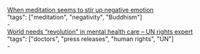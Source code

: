 [When meditation seems to stir up negative emotion](https://www.wildmind.org/metta/metta-four/stirred-up-emotion)<br />
"tags": ["meditation", "negativity", "Buddhism"]<br />
-<br />
[World needs “revolution” in mental health care – UN rights expert](http://www.ohchr.org/EN/NewsEvents/Pages/DisplayNews.aspx?NewsID=21689&LangID=E)<br />
"tags": ["doctors", "press releases", "human rights", "UN"]<br />
-<br />
